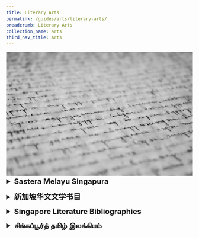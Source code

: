 ```yaml
---
title: Literary Arts
permalink: /guides/arts/literary-arts/
breadcrumb: Literary Arts
collection_name: arts
third_nav_title: Arts
---
```

<img src="/images/category/literary-arts.jpg" alt="literary arts banner" style="width:800px;" />

<details style= "font-size:20px">
<summary><b>Sastera Melayu Singapura</b></summary>
<table style="width:100%">
  <tr>
    <td><b><a href = "/guides/arts/literaryarts/sasteramelayusingapura/novel">Novel</a></b></td>
    <td><b><a href = "/guides/arts/literaryarts/sasteramelayusingapura/esei">Esei</a></b></td>
  </tr>
  <tr>
    <td><b><a href = "/guides/arts/literaryarts/sasteramelayusingapura/puisi">Puisi</a></b></td>
    <td><b><a href = "/guides/arts/literaryarts/sasteramelayusingapura/cerpen">Cerpen</a></b></td>
  </tr>
  <tr>
    <td><b><a href = "/guides/arts/literaryarts/sasteramelayusingapura/drama">Drama</a></b></td>
  </tr>
</table>
</details>
<p>

<details style= "font-size:20px">
<summary><b>新加坡华文文学书目</b></summary>
<table style="width:100%">
  <tr>
    <td><b><a href = "/guides/arts/literaryarts/singaporechineseliterature/poetry">诗歌</a></b></td>
    <td><b><a href = "/guides/arts/literaryarts/singaporechineseliterature/criticism-and-research">文学评论与研究</a></b></td>
  </tr>
  <tr>
    <td><b><a href = "/guides/arts/literaryarts/singaporechineseliterature/prose-and-miscellaneous-writing">散文与杂文</a></b></td>
    <td><b><a href = "/guides/arts/literaryarts/singaporechineseliterature/drama-and-crosstalk">戏剧与相声</a></b></td>
  </tr>
  <tr>
    <td><b><a href = "/guides/arts/literaryarts/singaporechineseliterature/novels">小说</a></b></td>
  </tr>
</table>
</details>
<p>

<details style= "font-size:20px">
<summary><b>Singapore Literature Bibliographies</b></summary>
<table style="width:100%">
  <tr>
    <td><b><a href = "/guides/arts/literaryarts/singaporeenglishliterature/miscellaneous">Miscellaneous</a></b></td>
    <td><b><a href = "/guides/arts/literaryarts/singaporeenglishliterature/electronic-journals">Electronic Journals</a></b></td>
  </tr>
  <tr>
    <td><b><a href = "/guides/arts/literaryarts/singaporeenglishliterature/novels">Novels</a></b></td>
    <td><b><a href = "/guides/arts/literaryarts/singaporeenglishliterature/periodicals-electronic-journals-and-misc">Periodicals, Electronic Journals and Misc.</a></b></td>
  </tr>
  <tr>
    <td><b><a href = "/guides/arts/literaryarts/singaporeenglishliterature/poetry">Poetry</a></b></td>
    <td><b><a href = "/guides/arts/literaryarts/singaporeenglishliterature/short-stories">Short Stories</a></b></td>
  </tr>
  <tr>
    <td><b><a href = "/guides/arts/literaryarts/singaporeenglishliterature/drama">Drama</a></b></td>
    <td><b><a href = "/guides/arts/literaryarts/singaporeenglishliterature/anthologies">Anthologies</a></b></td>
  </tr>
</table>
</details>
<p>

<details style= "font-size:20px">
<summary><b>சிங்கப்பூர்த் தமிழ் இலக்கியம்</b></summary>
<table style="width:100%">
  <tr>
    <td><b><a href = "/guides/arts/literaryarts/singaporetamilliterature/novel">புதினம்</a></b></td>
    <td><b><a href = "/guides/arts/literaryarts/singaporetamilliterature/plays">நாடகங்கள்</a></b></td>
  </tr>
  <tr>
    <td><b><a href = "/guides/arts/literaryarts/singaporetamilliterature/short-stories">சிறுகதைகள்</a></b></td>
    <td><b><a href = "/guides/arts/literaryarts/singaporetamilliterature/poems">கவிதைகள்</a></b></td>
  </tr>
  <tr>
    <td><b><a href = "/guides/arts/literaryarts/singaporetamilliterature/articles-and-research">கட்டுரைகள், ஆய்வுக் கட்டுரைகள்</a></b></td>
  </tr>
</table>
</details>
<p>